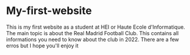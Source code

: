 # My-first-website
This is my first website as a student at HEI or Haute Ecole d'Informatique. 
The main topic is about the Real Madrid Football Club.
  This contains all informations you need to know about the club in 2022.
There are a few erros but I hope you'll enjoy it
 
